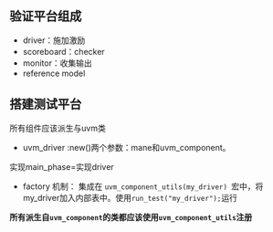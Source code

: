 ## 验证平台组成

* driver：施加激励
* scoreboard：checker
* monitor：收集输出
* reference model

## 搭建测试平台

所有组件应该派生与uvm类

* uvm_driver :new()两个参数：mane和uvm_component。

实现main_phase=实现driver

* factory 机制： 集成在 `uvm_component_utils(my_driver) `宏中，将my_driver加入内部表中。使用`run_test("my_driver");`运行

**所有派生自`uvm_component`的类都应该使用`uvm_component_utils`注册**
